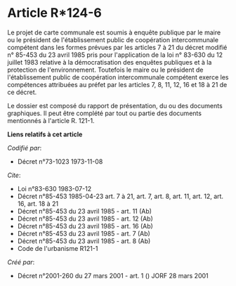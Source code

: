 # Article R*124-6

Le projet de carte communale est soumis à enquête publique par le maire ou le président de l'établissement public de
coopération intercommunale compétent dans les formes prévues par les articles 7 à 21 du décret modifié n° 85-453 du 23 avril
1985 pris pour l'application de la loi n° 83-630 du 12 juillet 1983 relative à la démocratisation des enquêtes publiques et à
la protection de l'environnement. Toutefois le maire ou le président de l'établissement public de coopération intercommunale
compétent exerce les compétences attribuées au préfet par les articles 7, 8, 11, 12, 16 et 18 à 21 de ce décret.

Le dossier est composé du rapport de présentation, du ou des documents graphiques. Il peut être complété par tout ou partie
des documents mentionnés à l'article R. 121-1.

**Liens relatifs à cet article**

_Codifié par_:

  - Décret n°73-1023 1973-11-08

_Cite_:

  - Loi n°83-630 1983-07-12
  - Décret n°85-453 1985-04-23 art. 7 à 21, art. 7, art. 8, art. 11, art. 12, art. 16, art. 18 à 21
  - Décret n°85-453 du 23 avril 1985 - art. 11 (Ab)
  - Décret n°85-453 du 23 avril 1985 - art. 12 (Ab)
  - Décret n°85-453 du 23 avril 1985 - art. 16 (Ab)
  - Décret n°85-453 du 23 avril 1985 - art. 7 (Ab)
  - Décret n°85-453 du 23 avril 1985 - art. 8 (Ab)
  - Code de l'urbanisme R121-1

_Créé par_:

  - Décret n°2001-260 du 27 mars 2001 - art. 1 () JORF 28 mars 2001
